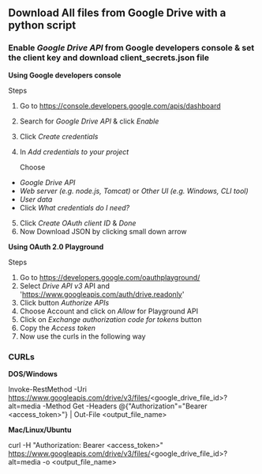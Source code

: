 ## Download All files from Google Drive with a python script 

### Enable *Google Drive API* from Google developers console & set the client key and download client_secrets.json file

**Using Google developers console** 

Steps
1. Go to https://console.developers.google.com/apis/dashboard
2. Search for *Google Drive API* & click *Enable*
3. Click *Create credentials*
4. In *Add credentials to your project*

   Choose 
- *Google Drive API*
- *Web server (e.g. node.js, Tomcat)* or *Other UI (e.g. Windows, CLI tool)*
- *User data* 
- Click *What credentials do I need?*
5. Click *Create OAuth client ID* & *Done*
6. Now Download JSON by clicking small down arrow 



**Using OAuth 2.0 Playground**

Steps
1. Go to https://developers.google.com/oauthplayground/
2. Select *Drive API v3* API and 'https://www.googleapis.com/auth/drive.readonly'
3. Click button *Authorize APIs*
4. Choose Account and click on *Allow* for Playground API
5. Click on *Exchange authorization code for tokens* button
6. Copy the *Access token*
7. Now use the curls in the following way


### CURLs

**DOS/Windows**

Invoke-RestMethod -Uri https://www.googleapis.com/drive/v3/files/<google_drive_file_id>?alt=media -Method Get -Headers @{"Authorization"="Bearer <access_token>"} | Out-File <output_file_name>

**Mac/Linux/Ubuntu**

curl -H "Authorization: Bearer <access_token>" https://www.googleapis.com/drive/v3/files/<google_drive_file_id>?alt=media -o <output_file_name>